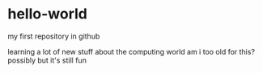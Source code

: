 # hello-world
my first repository in github

learning a lot of new stuff about the computing world
am i too old for this?
possibly
but it's still fun
